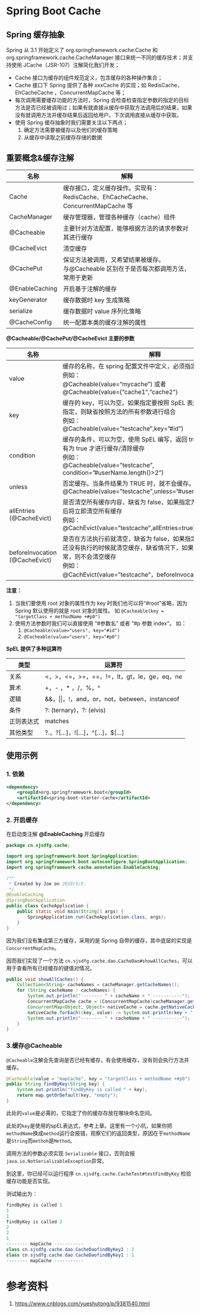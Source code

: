 # Spring Boot Cache

## Spring 缓存抽象

Spring 从 3.1 开始定义了 org.springframework.cache.Cache 和 org.springframework.cache.CacheManager 接口来统一不同的缓存技术；并支持使用 JCache（JSR-107）注解简化我们开发；

- Cache 接口为缓存的组件规范定义，包含缓存的各种操作集合；
- Cache 接口下 Spring 提供了各种 xxxCache 的实现；如 RedisCache，EhCacheCache ，ConcurrentMapCache 等；
- 每次调用需要缓存功能的方法时，Spring 会检查检查指定参数的指定的目标方法是否已经被调用过；如果有就直接从缓存中获取方法调用后的结果，如果没有就调用方法并缓存结果后返回给用户。下次调用直接从缓存中获取。
- 使用 Spring 缓存抽象时我们需要关注以下两点；
  1. 确定方法需要被缓存以及他们的缓存策略
  2. 从缓存中读取之前缓存存储的数据

## 重要概念&缓存注解

| 名称           | 解释                                                         |
| -------------- | ------------------------------------------------------------ |
| Cache          | 缓存接口，定义缓存操作。实现有：RedisCache、EhCacheCache、ConcurrentMapCache 等 |
| CacheManager   | 缓存管理器，管理各种缓存（cache）组件                        |
| @Cacheable     | 主要针对方法配置，能够根据方法的请求参数对其进行缓存         |
| @CacheEvict    | 清空缓存                                                     |
| @CachePut      | 保证方法被调用，又希望结果被缓存。 <br> 与@Cacheable 区别在于是否每次都调用方法，常用于更新 |
| @EnableCaching | 开启基于注解的缓存                                           |
| keyGenerator   | 缓存数据时 key 生成策略                                        |
| serialize      | 缓存数据时 value 序列化策略                                    |
| @CacheConfig   | 统一配置本类的缓存注解的属性                                 |

**@Cacheable/@CachePut/@CacheEvict 主要的参数**

| 名称                           | 解释                                                         |
| ------------------------------ | ------------------------------------------------------------ |
| value                          | 缓存的名称，在 spring 配置文件中定义，必须指定至少一个 <br/> 例如： <br/>@Cacheable(value=”mycache”)  或者 <br/>@Cacheable(value={”cache1”,”cache2”} |
| key                            | 缓存的 key，可以为空，如果指定要按照 SpEL 表达式编写， 如果不指定，则缺省按照方法的所有参数进行组合 <br/> 例如： <br/>@Cacheable(value=”testcache”,key=”#id”) |
| condition                      | 缓存的条件，可以为空，使用 SpEL 编写，返回 true 或者 false， 只有为 true 才进行缓存/清除缓存 <br/> 例如：<br/>@Cacheable(value=”testcache”, condition=”#userName.length()>2”) |
| unless                         | 否定缓存。当条件结果为 TRUE 时，就不会缓存。 <br/>@Cacheable(value=”testcache”,unless=”#userName.length()>2”) |
| allEntries (@CacheEvict)      | 是否清空所有缓存内容，缺省为 false，如果指定为 true， 则方法调用后将立即清空所有缓存 <br/> 例如：<br/> @CachEvict(value=”testcache”,allEntries=true) |
| beforeInvocation (@CacheEvict) | 是否在方法执行前就清空，缺省为 false，如果指定为 true， 则在方法还没有执行的时候就清空缓存，缺省情况下，如果方法 执行抛出异常，则不会清空缓存 <br/> 例如： <br/>@CachEvict(value=”testcache”，beforeInvocation=true) |

**注意：**

1. 当我们要使用 root 对象的属性作为 key 时我们也可以将“#root”省略，因为 Spring 默认使用的就是 root 对象的属性。 如 `@Cacheable(key = "targetClass + methodName +#p0")`
2. 使用方法参数时我们可以直接使用 “#参数名” 或者 “#p 参数 index”。 如：
   1. `@Cacheable(value="users", key="#id")`
   2. `@Cacheable(value="users", key="#p0")`

**SpEL 提供了多种运算符**

| **类型**   | **运算符**                                     |
| ---------- | ---------------------------------------------- |
| 关系       | <，>，<=，>=，==，!=，lt，gt，le，ge，eq，ne   |
| 算术       | +，- ，* ，/，%，^                             |
| 逻辑       | &&，\|\|，!，and，or，not，between，instanceof |
| 条件       | ?: (ternary)，?: (elvis)                       |
| 正则表达式 | matches                                        |
| 其他类型   | ?.，?[…]，![…]，^[…]，$[…]                     |

## 使用示例

### 1. 依赖

```xml
<dependency>
    <groupId>org.springframework.boot</groupId>
    <artifactId>spring-boot-starter-cache</artifactId>
</dependency>
```

### 2. 开启缓存

在启动类注解 **@EnableCaching** 开启缓存

```java
package cn.sjsdfg.cache;

import org.springframework.boot.SpringApplication;
import org.springframework.boot.autoconfigure.SpringBootApplication;
import org.springframework.cache.annotation.EnableCaching;

/**
 * Created by Joe on 2019/5/5.
 */
@EnableCaching
@SpringBootApplication
public class CacheApplication {
    public static void main(String[] args) {
        SpringApplication.run(CacheApplication.class, args);
    }
}

```

因为我们没有集成第三方缓存，采用的是 Spring 自带的缓存，其中底层的实现是 `ConcurrentMapCache`。

因而我们实现了一个方法 `cn.sjsdfg.cache.dao.CacheDao#showAllCaches`，可以用于查看所有已经缓存的键值对情况。

```java
public void showAllCaches() {
    Collection<String> cacheNames = cacheManager.getCacheNames();
    for (String cacheName : cacheNames) {
        System.out.println("-------- " + cacheName + " -----------");
        ConcurrentMapCache cache = (ConcurrentMapCache)cacheManager.getCache(cacheName);
        ConcurrentMap<Object, Object> nativeCache = cache.getNativeCache();
        nativeCache.forEach((key, value) -> System.out.println(key + " : " + value));
        System.out.println("-------- " + cacheName + " -----------");
    }
}
```

### 3.缓存@Cacheable

`@Cacheable`注解会先查询是否已经有缓存，有会使用缓存，没有则会执行方法并缓存。

```java
@Cacheable(value = "mapCache", key = "targetClass + methodName +#p0")
public String findByKey(String key) {
    System.out.println("findByKey is called " + key);
    return map.getOrDefault(key, "empty");
}
```

此处的`value`是必需的，它指定了你的缓存存放在哪块命名空间。

此处的`key`是使用的spEL表达式，参考上章。这里有一个小坑，如果你把`methodName`换成`method`运行会报错，观察它们的返回类型，原因在于`methodName`是`String`而`methoh`是`Method`。

调用方法的参数必须实现 `Serializable` 接口，否则会报`java.io.NotSerializableException`异常。

到这里，你已经可以运行程序 `cn.sjsdfg.cache.CacheTest#testFindByKey` 检验缓存功能是否实现。

测试输出为：

```java
findByKey is called 1
1
1
findByKey is called 2
2
2
1
-------- mapCache -----------
class cn.sjsdfg.cache.dao.CacheDaofindByKey2 : 2
class cn.sjsdfg.cache.dao.CacheDaofindByKey1 : 1
-------- mapCache -----------
```

# 参考资料

1. https://www.cnblogs.com/yueshutong/p/9381540.html